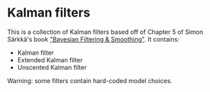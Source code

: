 # Kalman filters

This is a collection of Kalman filters based off of Chapter 5 of Simon Särkkä's book ["Bayesian Filtering & Smoothing"](https://www.cambridge.org/core/books/bayesian-filtering-and-smoothing/C372FB31C5D9A100F8476C1B23721A67). It contains:

- Kalman filter
- Extended Kalman filter
- Unscented Kalman filter

Warning: some filters contain hard-coded model choices.
